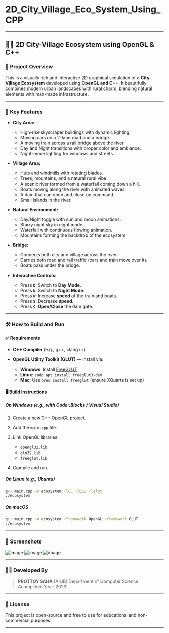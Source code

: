 # 2D_City_Village_Eco_System_Using_CPP
---

## 🌆🌄 2D City-Village Ecosystem using OpenGL & C++

### 🚀 Project Overview

This is a visually rich and interactive 2D graphical simulation of a **City-Village Ecosystem** developed using **OpenGL and C++**. It beautifully combines modern urban landscapes with rural charm, blending natural elements with man-made infrastructure.

---

### 🎯 Key Features

* **City Area:**

  * High-rise skyscraper buildings with dynamic lighting.
  * Moving cars on a 2-lane road and a bridge.
  * A moving train across a rail bridge above the river.
  * Day and Night transitions with proper color and ambiance.
  * Night-mode lighting for windows and streets.

* **Village Area:**

  * Huts and windmills with rotating blades.
  * Trees, mountains, and a natural rural vibe.
  * A scenic river formed from a waterfall coming down a hill.
  * Boats moving along the river with animated waves.
  * A dam that can open and close on command.
  * Small islands in the river.

* **Natural Environment:**

  * Day/Night toggle with sun and moon animations.
  * Starry night sky in night mode.
  * Waterfall with continuous flowing animation.
  * Mountains forming the backdrop of the ecosystem.

* **Bridge:**

  * Connects both city and village across the river.
  * Carries both road and rail traffic (cars and train move over it).
  * Boats pass under the bridge.

* **Interactive Controls:**

  * Press **`D`**: Switch to **Day Mode**.
  * Press **`N`**: Switch to **Night Mode**.
  * Press **`W`**: Increase **speed** of the train and boats.
  * Press **`S`**: Decrease **speed**.
  * Press **`C`**: **Open/Close** the dam gate.

---

### 🛠️ How to Build and Run

#### ✅ Requirements

* **C++ Compiler** (e.g., g++, clang++)
* **OpenGL Utility Toolkit (GLUT)** — install via:

  * **Windows**: Install [FreeGLUT](http://freeglut.sourceforge.net/)
  * **Linux**: `sudo apt install freeglut3-dev`
  * **Mac**: Use `brew install freeglut` (ensure XQuartz is set up)

#### 🖥️ Build Instructions

##### On Windows (e.g., with Code::Blocks / Visual Studio)

1. Create a new C++ OpenGL project.
2. Add the `main.cpp` file.
3. Link OpenGL libraries:

   * `opengl32.lib`
   * `glu32.lib`
   * `freeglut.lib`
4. Compile and run.

##### On Linux (e.g., Ubuntu)

```bash
g++ main.cpp -o ecosystem -lGL -lGLU -lglut
./ecosystem
```

##### On macOS

```bash
g++ main.cpp -o ecosystem -framework OpenGL -framework GLUT
./ecosystem
```

---

### 📸 Screenshots 
![image](https://github.com/user-attachments/assets/43ba6c42-ad54-4613-9ebb-9b38485827e1)
![image](https://github.com/user-attachments/assets/29eef998-5566-4e8f-b24c-d11601d567b6)
![image](https://github.com/user-attachments/assets/820a2325-f216-4b2f-ade9-ee2c53f04a54)




---

### 👨‍💻 Developed By

> **PROTTOY SAHA**
> \[AIUB]
> Department of Computer Science
> Acomplihed Year: 2023

---

### 📜 License

This project is open-source and free to use for educational and non-commercial purposes.

---


